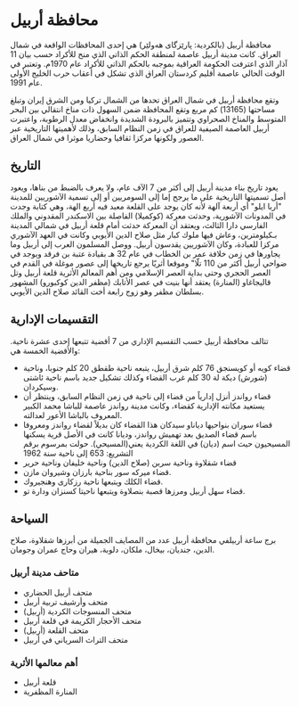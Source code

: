 # محافظة أربيل

محافظة أربيل (بالكردية: پارێزگای ھەولێر) هي إحدى المحافظات الواقعة في شمال العراق. كانت مدينة أربيل عاصمة لمنطقة الحكم الذاتي الذي منح للأكراد حسب بيان 11 آذار الذي اعترفت الحكومة العراقية بموجبه بالحكم الذاتي للأكراد عام 1970م. وتعتبر في الوقت الحالي عاصمة أقليم كردستان العراق الذي تشكل في أعقاب حرب الخليج الأولى عام 1991.

وتقع محافظة أربيل في شمال العراق تحدها من الشمال تركيا ومن الشرق إيران وتبلغ مساحتها (13165) كم مربع وتقع المحافظة ضمن السهول ذات مناخ انتقالي بين البحر المتوسط والمناخ الصحراوي وتتميز بالبرودة الشديدة وانخفاض معدل الرطوبة، واعتبرت أربيل العاصمة الصيفية للعراق في زمن النظام السابق، وذلك لأهميتها التاريخية عبر العصور ولكونها مركزا ثقافيا وحضاريا موثرا في شمال العراق.

## التاريخ

يعود تاريخ بناء مدينة أربيل إلى أكثر من 7 الآف عام، ولا يعرف بالضبط من بناها، ويعود أصل تسميتها التاريخية على ما يرجح إما إلى السومريين أو إلى تسمية الآشوريين للمدينة "أربا ايلو" أي أربعة آلهة لأنه كان يوجد على القلعة معبد فيه أربع الهة، وهي كتابة وجدت في المدونات الآشورية، وحدثت معركة (كوكميلا) الفاصلة بين الاسكندر المقدوني والملك الفارسي دارا الثالث، ويعتقد أن المعركة حدثت أمام قلعة أربيل في شمالي المدينة بـكيلومترين، وعاش فيها ملوك كبار مثل صلاح الدين الأيوبي وكانت في العهد الآشوري مركزا للعبادة، وكان الآشوريين يقدسون أربيل. ووصل المسلمون العرب إلى أربيل وما يجاورها في زمن خلافة عمر بن الخطاب في عام 32 هـ بقيادة عتبة بن فرقد ويوجد في ضواحي أربيل أكثر من 110 تلّا" وموقعا أثريّا يرجع تاريخها إلى عصور موغلة في القدم في العصر الحجري وحتى بداية العصر الإسلامي ومن أهم المعالم الأثرية قلعة أربيل وتل قاليجاغاو (المنارة) يعتقد أنها بنيت في عصر الأتابك (مظفر الدين كوكبورو) المشهور بسلطان مظفر وهو زوج رابعة أخت القائد صلاح الدين الأيوبي.

## التقسيمات الإدارية

تتالف محافظة أربيل حسب التقسيم الإداري من 7 أقضية تتبعها إحدى عشرة ناحية. والأقضية الخمسة هي:

- قضاء كويه أو كويسنجق 76 كلم شرق أربيل، يتبعه ناحية طقطق 20 كلم جنوبا، وناحية (شورش) ديكة لة 30 كلم غرب القضاء وكذلك تشكيل جديد باسم ناحية ئاشتى وسيكردان.
- قضاء رواندز أنزل إدارياً من قضاء إلى ناحية في زمن النظام السابق، وينتظر أن يستعيد مكانته الإدارية كقضاء، وكانت مدينة رواندز عاصمة للباشا محمد الكبير المعروف بالباشا الأعور لعدالته.
- قضاء سوران بنواحيها دياناو سيدكان هذا القضاء كان بديلاً لقضاء رواندز ومعروفا باسم قضاء الصديق بعد تهميش رواندز، وديانا كانت في الأصل قرية يسكنها المسيحيون حيث اسم (ديان) في اللغة الكردية يعني(المسيحي). حولت بمرسوم برقم التشريع: 653 إلى ناحية سنة 1962
- قضاء شقلاوة وناحية سربن (صلاح الدين) وناحية خليفان وناحية حرير
- قضاء ميركه سور بناحية بارزان وشيروان مازن.
- قضاء الكلك ويتبعها ناحية رزكارى وهنجيروك.
- قضاء سهل أربيل ومرزها قصبة بنصلاوة ويتبعها ناحيتا كسنزان ودارة تو.

## السياحة

برج ساعة أربيلفي محافظة أربيل عدد من المصايف الجميلة من أبرزها شقلاوة، صلاح الدين، جنديان، بيخال، ملكان، دلوبة، هيران وحاج عمران وجومان.

### متاحف مدينة أربيل

- متحف أربيل الحضاري
- متحف وأرشيف تربية أربيل
- متحف المنسوجات الكردية (أربيل)
- متحف الأحجار الكریمة في قلعة أربيل
- متحف القلعة (أربيل)
- متحف التراث السریاني في أربيل

### أهم معالمها الأثرية

- قلعة أربيل
- المنارة المظفرية
